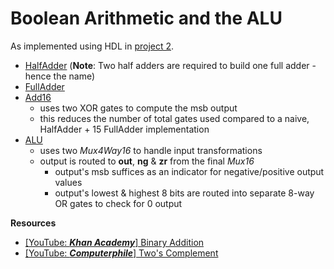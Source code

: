 # Boolean Arithmetic and the ALU
As implemented using HDL in [project 2](../projects/02/).

* [HalfAdder](../diagrams/halfadder.png) (**Note**: Two half adders are required to build one full adder - hence the name)
* [FullAdder](../diagrams/fulladder.png)
* [Add16](../diagrams/add16.png)
    * uses two XOR gates to compute the msb output
    * this reduces the number of total gates used compared to a naive, HalfAdder + 15 FullAdder implementation
* [ALU](../diagrams/alu.png)
    * uses two *Mux4Way16* to handle input transformations
    * output is routed to **out**, **ng** & **zr** from the final *Mux16*
        * output's msb suffices as an indicator for negative/positive output values
        * output's lowest & highest 8 bits are routed into separate 8-way OR gates to check for 0 output

**Resources**
* [[YouTube: ***Khan Academy***] Binary Addition](https://www.youtube.com/watch?v=RgklPQ8rbkg&ab_channel=KhanAcademy)
* [[YouTube: ***Computerphile***] Two's Complement](https://www.youtube.com/watch?v=lKTsv6iVxV4&ab_channel=Computerphile)